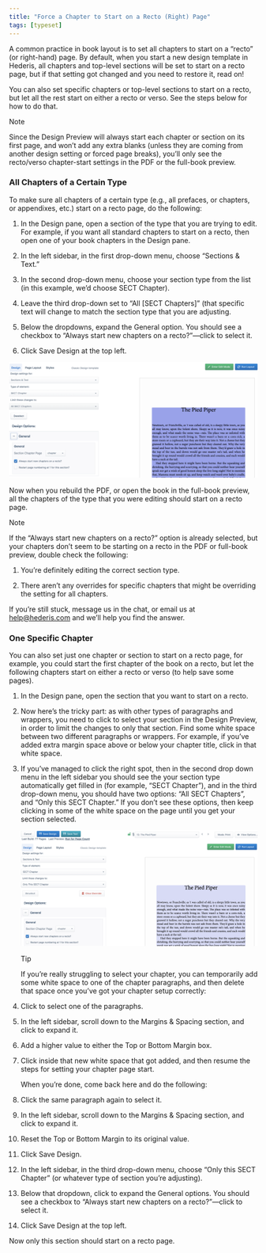 ```yaml
---
title: "Force a Chapter to Start on a Recto (Right) Page"
tags: [typeset]
---
```

 
<html><body><section data-type="chapter" class="hsecchapter" data-hederis-type="hsecchapter" id="chapter-start-recto" data-pi-attrs="id: chapter-start-recto; data-tags: typeset;" role="doc-chapter" data-tags="typeset" data-author-name=" " data-book-title=" " title="Force a Chapter to Start on a Recto (Right) Page"><p class="hblkp" data-hederis-type="hblkp" id="pyC4pzlaI">A common practice in book layout is to set all chapters to start on a &#8220;recto&#8221; (or right-hand) page. By default, when you start a new design template in Hederis, all chapters and top-level sections will be set to start on a recto page, but if that setting got changed and you need to restore it, read on!</p><p class="hblkp" data-hederis-type="hblkp" id="pB8cMS2FR">You can also set specific chapters or top-level sections to start on a recto, but let all the rest start on either a recto or verso. See the steps below for how to do that.</p><aside class="hwprbox box" data-hederis-type="hwprbox" id="pR6C69KrM" data-type="sidebar"><p class="hblktype" data-hederis-type="hblktype" id="pdsUA4EGL">Note</p><p class="hblkp" data-hederis-type="hblkp" id="pqqIoQqwE">Since the Design Preview will always start each chapter or section on its first page, and won&#8217;t add any extra blanks (unless they are coming from another design setting or forced page breaks), you&#8217;ll only see the recto/verso chapter-start settings in the PDF or the full-book preview. </p></aside><section class="hwprsubsection" data-hederis-type="hwprsubsection" id="pumkochLn" data-type="subsection" title="All Chapters of a Certain Type"><h1 data-hederis-type="hblktitle" class="hblktitle" id="p6g8MzQO1">All Chapters of a Certain Type</h1><p class="hblkp" data-hederis-type="hblkp" id="pe9uqLPv7">To make sure all chapters of a certain type (e.g., all prefaces, or chapters, or appendixes, etc.) start on a recto page, do the following:</p><ol class="hwprnumlist" data-hederis-type="hwprnumlist" id="pO0onehSH"><li class="hblkoli" data-hederis-type="hblkoli" id="liqlPyNNmv"><p class="hblkoli" data-hederis-type="hblklip" id="prTqDCzQB">In the Design pane, open a section of the type that you are trying to edit. For example, if you want all standard chapters to start on a recto, then open one of your book chapters in the Design pane.</p></li><li class="hblkoli" data-hederis-type="hblkoli" id="lioFcMreJ4"><p class="hblkoli" data-hederis-type="hblklip" id="pCXy0qFYr">In the left sidebar, in the first drop-down menu, choose &#8220;Sections &amp; Text.&#8221;</p></li><li class="hblkoli" data-hederis-type="hblkoli" id="liVsWdW7wh"><p class="hblkoli" data-hederis-type="hblklip" id="pQJdcAENz">In the second drop-down menu, choose your section type from the list (in this example, we&#8217;d choose SECT Chapter).</p></li><li class="hblkoli" data-hederis-type="hblkoli" id="li6XnPncaY"><p class="hblkoli" data-hederis-type="hblklip" id="p0aVA36QE">Leave the third drop-down set to &#8220;All [SECT Chapters]&#8221; (that specific text will change to match the section type that you are adjusting.</p></li><li class="hblkoli" data-hederis-type="hblkoli" id="li8XBFCbjX"><p class="hblkoli" data-hederis-type="hblklip" id="pfZ4sW7ql">Below the dropdowns, expand the General option. You should see a checkbox to &#8220;Always start new chapters on a recto?&#8221;&#8212;click to select it.</p></li><li class="hblkoli" data-hederis-type="hblkoli" id="lizo4WXbdQ"><p class="hblkoli" data-hederis-type="hblklip" id="pBVEwUC84">Click Save Design at the top left.</p></li></ol><img data-hederis-type="hblkimg" class="hblkimg" id="p0GjgFDls" src="/images/recto1.png" data-img-src="/images/recto1.png"/><p class="hblkp" data-hederis-type="hblkp" id="pYDcvKw4E">Now when you rebuild the PDF, or open the book in the full-book preview, all the chapters of the type that you were editing should start on a recto page.</p><aside class="hwprbox box" data-hederis-type="hwprbox" id="p83WLYnrc" data-type="sidebar"><p class="hblktype" data-hederis-type="hblktype" id="pOvQuBVn5">Note</p><p class="hblkp" data-hederis-type="hblkp" id="pVgoRufGr">If the &#8220;Always start new chapters on a recto?&#8221; option is already selected, but your chapters don&#8217;t seem to be starting on a recto in the PDF or full-book preview, double check the following:</p><ol class="hwprnumlist" data-hederis-type="hwprnumlist" id="pehtecAkw"><li class="hblkoli" data-hederis-type="hblkoli" id="lirVRIWHpC"><p class="hblkoli" data-hederis-type="hblklip" id="pDorzTiiw">You&#8217;re definitely editing the correct section type.</p></li><li class="hblkoli" data-hederis-type="hblkoli" id="liLnz3xEqr"><p class="hblkoli" data-hederis-type="hblklip" id="pgufZjB4S">There aren&#8217;t any overrides for specific chapters that might be overriding the setting for all chapters.</p></li></ol><p class="hblkp" data-hederis-type="hblkp" id="plPdjvK2G">If you&#8217;re still stuck, message us in the chat, or email us at <a href="mailto:help@hederis.com" class="hspana" data-hederis-type="hspana" id="pRotKFU8v">help@hederis.com</a> and we&#8217;ll help you find the answer.</p></aside></section><section class="hwprsubsection" data-hederis-type="hwprsubsection" id="pTrL0CHBu" data-type="subsection" title="One Specific Chapter"><h1 data-hederis-type="hblktitle" class="hblktitle" id="phTCs9NMm">One Specific Chapter</h1><p class="hblkp" data-hederis-type="hblkp" id="pB3p7EA0d">You can also set just one chapter or section to start on a recto page, for example, you could start the first chapter of the book on a recto, but let the following chapters start on either a recto or verso (to help save some pages).</p><ol class="hwprnumlist" data-hederis-type="hwprnumlist" id="pTOOgso0j"><li class="hblkoli" data-hederis-type="hblkoli" id="liVuIG7vFO"><p class="hblkoli" data-hederis-type="hblklip" id="p0MdcHsp0">In the Design pane, open the section that you want to start on a recto.</p></li><li class="hblkoli" data-hederis-type="hblkoli" id="li72RHZ4mu"><p class="hblkoli" data-hederis-type="hblklip" id="pfJ7wPU9z">Now here&#8217;s the tricky part: as with other types of paragraphs and wrappers, you need to click to select your section in the Design Preview, in order to limit the changes to only that section. Find some white space between two different paragraphs or wrappers. For example, if you&#8217;ve added extra margin space above or below your chapter title, click in that white space.</p></li><li class="hblkoli" data-hederis-type="hblkoli" id="lisJApItYT"><p class="hblkoli" data-hederis-type="hblklip" id="p1UfIwepw">If you&#8217;ve managed to click the right spot, then in the second drop down menu in the left sidebar you should see the your section type automatically get filled in (for example, &#8220;SECT Chapter&#8221;), and in the third drop-down menu, you should have two options: &#8220;All SECT Chapters&#8221;, and &#8220;Only this SECT Chapter.&#8221; If you don&#8217;t see these options, then keep clicking in some of the white space on the page until you get your section selected.</p><img data-hederis-type="hblkimg" class="hblkimg" id="paesg3VXN" src="/images/recto2.png" data-img-src="/images/recto2.png"/><aside class="hwprbox box" data-hederis-type="hwprbox" id="pN4Cwh3fK" data-type="sidebar"><p class="hblktype" data-hederis-type="hblktype" id="pXC3lgNu1">Tip</p><p class="hblkp" data-hederis-type="hblkp" id="pjzI8Yvho">If you&#8217;re really struggling to select your chapter, you can temporarily add some white space to one of the chapter paragraphs, and then delete that space once you&#8217;ve got your chapter setup correctly:</p><li class="hblkoli" data-hederis-type="hblkoli" id="livuI8SfQy"><p class="hblkoli" data-hederis-type="hblklip" id="pc76dvg2u">Click to select one of the paragraphs.</p></li><li class="hblkoli" data-hederis-type="hblkoli" id="limF1urlwV"><p class="hblkoli" data-hederis-type="hblklip" id="pSecR3663">In the left sidebar, scroll down to the Margins &amp; Spacing section, and click to expand it.</p></li><li class="hblkoli" data-hederis-type="hblkoli" id="liqqWtCUHP"><p class="hblkoli" data-hederis-type="hblklip" id="pdd0HEhYH">Add a higher value to either the Top or Bottom Margin box.</p></li><li class="hblkoli" data-hederis-type="hblkoli" id="liX0sARnKD"><p class="hblkoli" data-hederis-type="hblklip" id="pDPQLMm5U">Click inside that new white space that got added, and then resume the steps for setting your chapter page start. </p><p class="hblkp" data-hederis-type="hblkp" id="pXT0c8PoZ">When you&#8217;re done, come back here and do the following:</p></li><li class="hblkoli" data-hederis-type="hblkoli" id="liEEKJgHuW"><p class="hblkoli" data-hederis-type="hblklip" id="pIP9WvdfV">Click the same paragraph again to select it.</p></li><li class="hblkoli" data-hederis-type="hblkoli" id="liLfq30w5x"><p class="hblkoli" data-hederis-type="hblklip" id="pfpDL7EPQ">In the left sidebar, scroll down to the Margins &amp; Spacing section, and click to expand it.</p></li><li class="hblkoli" data-hederis-type="hblkoli" id="liPtOxF1Fg"><p class="hblkoli" data-hederis-type="hblklip" id="pYXdr3FD1">Reset the Top or Bottom Margin to its original value.</p></li><li class="hblkoli" data-hederis-type="hblkoli" id="liwQaKms8y"><p class="hblkoli" data-hederis-type="hblklip" id="pDoeOQNKk">Click Save Design.</p></li></aside></li><li class="hblkoli" data-hederis-type="hblkoli" id="liiSeyvZU3"><p class="hblkoli" data-hederis-type="hblklip" id="pixHaiBgp">In the left sidebar, in the third drop-down menu, choose &#8220;Only this SECT Chapter&#8221; (or whatever type of section you&#8217;re adjusting).</p></li><li class="hblkoli" data-hederis-type="hblkoli" id="liJRsd391z"><p class="hblkoli" data-hederis-type="hblklip" id="pBieRpOTY">Below that dropdown, click to expand the General options. You should see a checkbox to &#8220;Always start new chapters on a recto?&#8221;&#8212;click to select it.</p></li><li class="hblkoli" data-hederis-type="hblkoli" id="liQvFkb7no"><p class="hblkoli" data-hederis-type="hblklip" id="poXWDSuuA">Click Save Design at the top left.</p></li></ol><p class="hblkp" data-hederis-type="hblkp" id="pwLWCvVBB">Now only this section should start on a recto page.</p></section></section></body></html>
